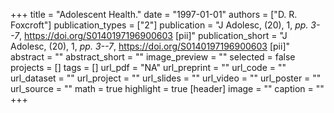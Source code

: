 +++
title = "Adolescent Health."
date = "1997-01-01"
authors = ["D. R. Foxcroft"]
publication_types = ["2"]
publication = "J Adolesc, (20), 1, _pp. 3--7_, https://doi.org/S0140197196900603 [pii]"
publication_short = "J Adolesc, (20), 1, _pp. 3--7_, https://doi.org/S0140197196900603 [pii]"
abstract = ""
abstract_short = ""
image_preview = ""
selected = false
projects = []
tags = []
url_pdf = "NA"
url_preprint = ""
url_code = ""
url_dataset = ""
url_project = ""
url_slides = ""
url_video = ""
url_poster = ""
url_source = ""
math = true
highlight = true
[header]
image = ""
caption = ""
+++
